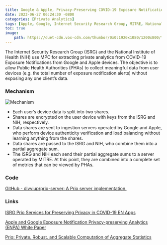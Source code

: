 ```yaml
---
title: Google & Apple, Privacy-Preserving COVID-19 Exposure Notifications
date: 2023-06-27 06:24:30 -0800
categories: [Private Analytics]
tags: [Apple, Google, Internet Security Research Group, MITRE, National Institute of Health]
toc: true
image:
    path: https://duet-cdn.vox-cdn.com/thumbor/0x0:1920x1080/1200x800/filters:focal(960x540:961x541):format(webp)/cdn.vox-cdn.com/uploads/chorus_asset/file/21831792/COVID_19_Exposure_Notification_Update_9.1.20___Hero_Screens.001.jpeg
---
```


The Internet Security Research Group (ISRG) and the National Institute of Health (NIH) use MPC for extracting private analytics from COVID-19 Exposure Notifications from Google and Apple devices. The objective is to allow Public Health Authorities (PHAs) to collect meaningful data from user devices (e.g. the total number of exposure notification alerts) without exposing any one client’s data.

### Mechanism

![Mechanism](https://www.abetterinternet.org/images/2021.06.04-ENPA-Service-Flow.png)

- Each user’s device data is split into two shares.
- Shares are encrypted on the user device with keys from the ISRG and NIH, respectively.
- Data shares are sent to ingestion servers operated by Google and Apple, who perform device authenticity verification and load balancing without learning anything from the shares.
- Data shares are passed to the ISRG and NIH, who combine them into a partial aggregate sum.
- The ISRG and NIH each send their partial aggregate sums to a server operated by MITRE. At this point, they are combined into a complete set of metrics that can be viewed by PHAs.

### Code

[GitHub - divviup/prio-server: A Prio server implementation.](https://github.com/divviup/prio-server)

### Links

[ISRG Prio Services for Preserving Privacy in COVID-19 EN Apps](https://www.abetterinternet.org/post/prio-services-for-covid-en/)

[Apple and Google Exposure Notification Privacy-preserving Analytics (ENPA) White Paper](https://covid19-static.cdn-apple.com/applications/covid19/current/static/contact-tracing/pdf/ENPA_White_Paper.pdf)

[Prio: Private, Robust, and Scalable Computation of Aggregate Statistics](https://people.csail.mit.edu/henrycg/files/academic/papers/nsdi17prio.pdf)